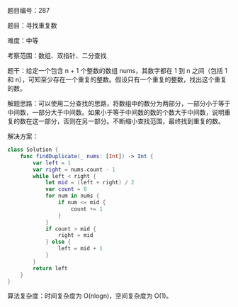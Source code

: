 题目编号：287

题目：寻找重复数

难度：中等

考察范围：数组、双指针、二分查找

题干：给定一个包含 n + 1 个整数的数组 nums，其数字都在 1 到 n 之间（包括 1 和 n），可知至少存在一个重复的整数。假设只有一个重复的整数，找出这个重复的数。

解题思路：可以使用二分查找的思路，将数组中的数分为两部分，一部分小于等于中间数，一部分大于中间数。如果小于等于中间数的数的个数大于中间数，说明重复的数在这一部分，否则在另一部分。不断缩小查找范围，最终找到重复的数。

解决方案：

```swift
class Solution {
    func findDuplicate(_ nums: [Int]) -> Int {
        var left = 1
        var right = nums.count - 1
        while left < right {
            let mid = (left + right) / 2
            var count = 0
            for num in nums {
                if num <= mid {
                    count += 1
                }
            }
            if count > mid {
                right = mid
            } else {
                left = mid + 1
            }
        }
        return left
    }
}
```

算法复杂度：时间复杂度为 O(nlogn)，空间复杂度为 O(1)。